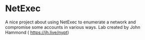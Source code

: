 # NetExec
A nice project about using NetExec to enumerate a network and compromise some accounts in various ways. Lab created by John Hammond ( https://jh.live/nypt)
